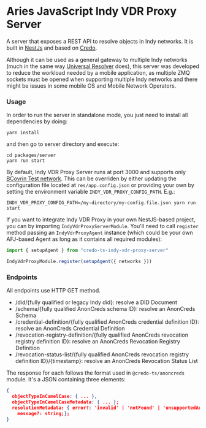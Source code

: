 # Aries JavaScript Indy VDR Proxy Server

A server that exposes a REST API to resolve objects in Indy networks. It is built in [NestJs](https://github.com/nestjs/nest) and based on [Credo](https://github.com/openwallet-foundation/credo-ts).

Although it can be used as a general gateway to multiple Indy networks (much in the same way [Universal Resolver](https://dev.uniresolver.io/) does), this server was developed to reduce the workload needed by a mobile application, as multiple ZMQ sockets must be opened when supporting multiple Indy networks and there might be issues in some mobile OS and Mobile Network Operators.

### Usage

In order to run the server in standalone mode, you just need to install all dependencies by doing:

```
yarn install
```

and then go to server directory and execute:

```
cd packages/server
yarn run start
```

By default, Indy VDR Proxy Server runs at port 3000 and supports only [BCovrin Test network](http://test.bcovrin.vonx.io/). This can be overriden by either updating the configuration file located at `res/app.config.json` or providing your own by setting the environment variable `INDY_VDR_PROXY_CONFIG_PATH`. E.g.:

```
INDY_VDR_PROXY_CONFIG_PATH=/my-directory/my-config.file.json yarn run start
```

If you want to integrate Indy VDR Proxy in your own NestJS-based project, you can by importing `IndyVdrProxyServerModule`. You'll need to call `register` method passing an `IndyVdrProxyAgent` instance (which could be your own AFJ-based Agent as long as it contains all required modules):

```ts
import { setupAgent } from "credo-ts-indy-vdr-proxy-server"

IndyVdrProxyModule.register(setupAgent({ networks }))
```

### Endpoints

All endpoints use HTTP GET method.

- /did/{fully qualified or legacy Indy did}: resolve a DID Document
- /schema/{fully qualified AnonCreds schema ID}: resolve an AnonCreds Schema
- /credential-definition/{fully qualified AnonCreds credential definition ID}: resolve an AnonCreds Credential Definition
- /revocation-registry-definition/{fully qualified AnonCreds revocation registry definition ID}: resolve an AnonCreds Revocation Registry Definition
- /revocation-status-list/{fully qualified AnonCreds revocation registry definition ID}/{timestamp}: resolve an AnonCreds Revocation Status List

The response for each follows the format used in `@credo-ts/anoncreds` module. It's a JSON containing three elements:

```json
{
  objectTypeInCamelCase: { ... },
  objectTypeInCamelCaseMetadata: { ... };
  resolutionMetadata: { error?: 'invalid' | 'notFound' | 'unsupportedAnonCredsMethod' | string;
    message?: string;};
}
```
